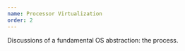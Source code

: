 ```yaml
---
name: Processor Virtualization
order: 2
---
```


Discussions of a fundamental OS abstraction: the process.